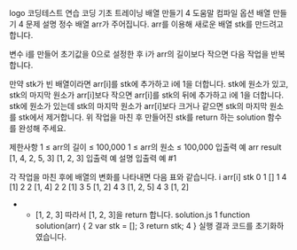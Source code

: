 logo
코딩테스트 연습
코딩 기초 트레이닝
배열 만들기 4
도움말
컴파일 옵션
배열 만들기 4
문제 설명
정수 배열 arr가 주어집니다. arr를 이용해 새로운 배열 stk를 만드려고 합니다.

변수 i를 만들어 초기값을 0으로 설정한 후 i가 arr의 길이보다 작으면 다음 작업을 반복합니다.

만약 stk가 빈 배열이라면 arr[i]를 stk에 추가하고 i에 1을 더합니다.
stk에 원소가 있고, stk의 마지막 원소가 arr[i]보다 작으면 arr[i]를 stk의 뒤에 추가하고 i에 1을 더합니다.
stk에 원소가 있는데 stk의 마지막 원소가 arr[i]보다 크거나 같으면 stk의 마지막 원소를 stk에서 제거합니다.
위 작업을 마친 후 만들어진 stk를 return 하는 solution 함수를 완성해 주세요.

제한사항
1 ≤ arr의 길이 ≤ 100,000
1 ≤ arr의 원소 ≤ 100,000
입출력 예
arr	result
[1, 4, 2, 5, 3]	[1, 2, 3]
입출력 예 설명
입출력 예 #1

각 작업을 마친 후에 배열의 변화를 나타내면 다음 표와 같습니다.
i	arr[i]	stk
0	1	[]
1	4	[1]
2	2	[1, 4]
2	2	[1]
3	5	[1, 2]
4	3	[1, 2, 5]
4	3	[1, 2]
-	-	[1, 2, 3]
따라서 [1, 2, 3]을 return 합니다.
solution.js
1
function solution(arr) {
2
    var stk = [];
3
    return stk;
4
}
실행 결과
코드를 초기화하였습니다.